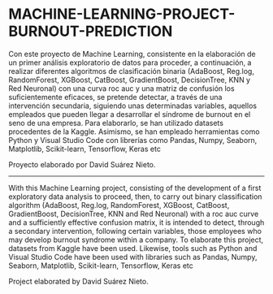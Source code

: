 # MACHINE-LEARNING-PROJECT-BURNOUT-PREDICTION

Con este proyecto de Machine Learning, consistente en la elaboración de un primer análisis exploratorio de datos para proceder, a continuación, a realizar diferentes algoritmos de clasificación binaria (AdaBoost, Reg.log, RandomForest, XGBoost, CatBoost, GradientBoost, DecisionTree, KNN y Red Neuronal) con una curva roc auc y una matriz de confusión los suficientemente eficaces, se pretende detectar, a través de una intervención secundaria, siguiendo unas determinadas variables, aquellos empleados que pueden llegar a desarrollar el síndrome de burnout en el seno de una empresa. Para elaborarlo, se han utilizado datasets procedentes de la Kaggle. Asimismo, se han empleado herramientas como Python y Visual Studio Code con librerías como Pandas, Numpy, Seaborn, Matplotlib, Scikit-learn, Tensorflow, Keras etc

Proyecto elaborado por David Suárez Nieto.

----------------------------------------------------------------------------------------------------------------------------------------------------------------------------------------------

With this Machine Learning project, consisting of the development of a first exploratory data analysis to proceed, then, to carry out binary classification algorithm (AdaBoost, Reg.log, RandomForest, XGBoost, CatBoost, GradientBoost, DecisionTree, KNN and Red Neuronal) with a roc auc curve and a sufficiently effective confusion matrix, it is intended to detect, through a secondary intervention, following certain variables, those employees who may develop burnout syndrome within a company. To elaborate this project, datasets from Kaggle have been used. Likewise, tools such as Python and Visual Studio Code have been used with libraries such as Pandas, Numpy, Seaborn, Matplotlib, Scikit-learn, Tensorflow, Keras etc

Project elaborated by David Suárez Nieto.
